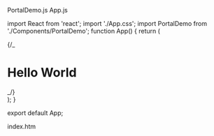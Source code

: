 PortalDemo.js
App.js

import React from 'react';
import './App.css';
import PortalDemo from './Components/PortalDemo';
function App() {
return (
<div className="App">
{/_ <h1>Hello World</h1> _/}
<PortalDemo />
</div>
);
}

export default App;

index.htm

<div id="root"></div>
  <div id="portal-root"></div>
